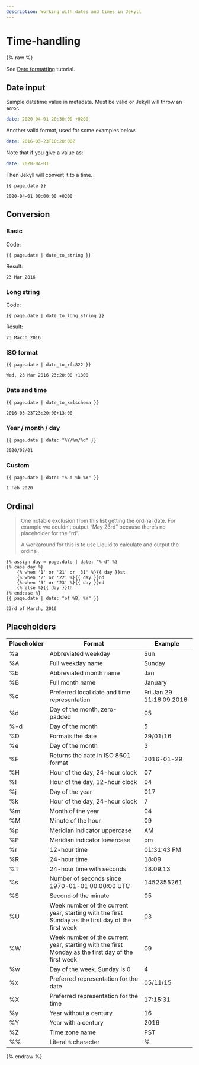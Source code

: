 ```yaml
---
description: Working with dates and times in Jekyll
---
```

# Time-handling

{% raw %}

See [Date formatting](https://learn.cloudcannon.com/jekyll/date-formatting/) tutorial.


## Date input

Sample datetime value in metadata. Must be valid or Jekyll will throw an error.

```yaml
date: 2020-04-01 20:30:00 +0200
```

Another valid format, used for some examples below.

```yaml
date: 2016-03-23T10:20:00Z
```

Note that if you give a value as:

```yaml
date: 2020-04-01
```

Then Jekyll will convert it to a time.

```liquid
{{ page.date }}
```
```
2020-04-01 00:00:00 +0200
```


## Conversion

### Basic

Code:

```liquid
{{ page.date | date_to_string }}
```

Result:

```
23 Mar 2016
```

### Long string

Code:

```
{{ page.date | date_to_long_string }}
```

Result:

```
23 March 2016
```

### ISO format

```liquid
{{ page.date | date_to_rfc822 }}
```

```
Wed, 23 Mar 2016 23:20:00 +1300
```

### Date and time

```liquid
{{ page.date | date_to_xmlschema }}
```

```
2016-03-23T23:20:00+13:00
```

### Year / month / day

```liquid
{{ page.date | date: "%Y/%m/%d" }}
```
```
2020/02/01
```

### Custom

```liquid
{{ page.date | date: "%-d %b %Y" }}
```

```
1 Feb 2020
```

## Ordinal

> One notable exclusion from this list getting the ordinal date. For example we couldn’t output “May 23rd” because there’s no placeholder for the “rd”.
>
> A workaround for this is to use Liquid to calculate and output the ordinal.

```liquid
{% assign day = page.date | date: "%-d" %}
{% case day %}
    {% when '1' or '21' or '31' %}{{ day }}st
    {% when '2' or '22' %}{{ day }}nd
    {% when '3' or '23' %}{{ day }}rd
    {% else %}{{ day }}th
{% endcase %}
{{ page.date | date: "of %B, %Y" }}
```
```
23rd of March, 2016
```


## Placeholders

| Placeholder | Format                                                                                             | Example                  |
| ----------- | -------------------------------------------------------------------------------------------------- | ------------------------ |
| %a          | Abbreviated weekday                                                                                | Sun                      |
| %A          | Full weekday name                                                                                  | Sunday                   |
| %b          | Abbreviated month name                                                                             | Jan                      |
| %B          | Full month name                                                                                    | January                  |
| %c          | Preferred local date and time representation                                                       | Fri Jan 29 11:16:09 2016 |
| %d          | Day of the month, zero-padded                                                                      | 05                       |
| %-d         | Day of the month                                                                                   | 5                        |
| %D          | Formats the date                                                                                   | 29/01/16                 |
| %e          | Day of the month                                                                                   | 3                        |
| %F          | Returns the date in ISO 8601 format                                                                | 2016-01-29               |
| %H          | Hour of the day, 24-hour clock                                                                     | 07                       |
| %I          | Hour of the day, 12-hour clock                                                                     | 04                       |
| %j          | Day of the year                                                                                    | 017                      |
| %k          | Hour of the day, 24-hour clock                                                                     | 7                        |
| %m          | Month of the year                                                                                  | 04                       |
| %M          | Minute of the hour                                                                                 | 09                       |
| %p          | Meridian indicator uppercase                                                                       | AM                       |
| %P          | Meridian indicator lowercase                                                                       | pm                       |
| %r          | 12-hour time                                                                                       | 01:31:43 PM              |
| %R          | 24-hour time                                                                                       | 18:09                    |
| %T          | 24-hour time with seconds                                                                          | 18:09:13                 |
| %s          | Number of seconds since 1970-01-01 00:00:00 UTC                                                    | 1452355261               |
| %S          | Second of the minute                                                                               | 05                       |
| %U          | Week number of the current year, starting with the first Sunday as the first day of the first week | 03                       |
| %W          | Week number of the current year, starting with the first Monday as the first day of the first week | 09                       |
| %w          | Day of the week. Sunday is 0                                                                       | 4                        |
| %x          | Preferred representation for the date                                                              | 05/11/15                 |
| %X          | Preferred representation for the time                                                              | 17:15:31                 |
| %y          | Year without a century                                                                             | 16                       |
| %Y          | Year with a century                                                                                | 2016                     |
| %Z          | Time zone name                                                                                     | PST                      |
| %%          | Literal `%` character                                                                              | %                        |

{% endraw %}
